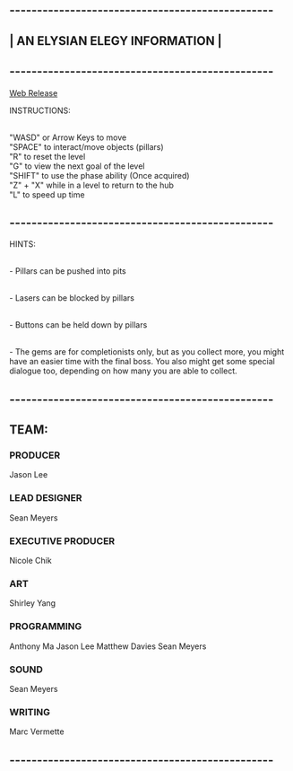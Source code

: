 


## ------------------------------------------------
## |         AN ELYSIAN ELEGY INFORMATION         |
## ------------------------------------------------

[Web Release](/releases/final-release/index.html)

INSTRUCTIONS:

<br>"WASD"      or Arrow Keys to move
<br>"SPACE"     to interact/move objects (pillars)
<br>"R"         to reset the level
<br>"G"         to view the next goal of the level
<br>"SHIFT"     to use the phase ability (Once acquired)
<br>"Z" + "X"   while in a level to return to the hub
<br>"L"         to speed up time

## ------------------------------------------------

HINTS:

<br>- Pillars can be pushed into pits

<br>- Lasers can be blocked by pillars

<br>- Buttons can be held down by pillars

<br>- The gems are for completionists only, but as 
you collect more, you might have an easier time
with the final boss. You also might get some
special dialogue too, depending on how many you
are able to collect.

## ------------------------------------------------

## TEAM: 

### PRODUCER
Jason Lee

### LEAD DESIGNER
Sean Meyers

### EXECUTIVE PRODUCER
Nicole Chik

### ART
Shirley Yang

### PROGRAMMING
Anthony Ma
Jason Lee
Matthew Davies
Sean Meyers

### SOUND
Sean Meyers

### WRITING
Marc Vermette

## ------------------------------------------------
